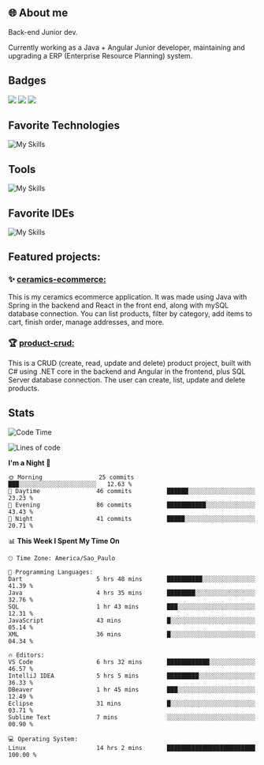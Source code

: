 ## 🌐 About me
Back-end Junior dev.

Currently working as a Java + Angular Junior developer, maintaining and upgrading a ERP (Enterprise Resource Planning) system.


## Badges

<div style="display: inline_block">
  <a href="https://www.credly.com/badges/bc4739f2-3a6a-4965-9292-0904b55d9652/public_url"><img src="https://github.com/user-attachments/assets/0c2e9028-389c-426c-b849-4bd29abbc0cb"></img></a>
  <a href="https://www.credly.com/badges/b0f4b2f6-34ec-4c0b-880f-cde76b902026/public_url"><img src="https://github.com/user-attachments/assets/07231ffe-f6b7-424a-bcc4-543fa6b2d97f"></img></a>
  <a href="https://www.credly.com/badges/63f31529-f407-4018-99b5-57cff1406859"><img src="https://github.com/user-attachments/assets/8d692ed8-6378-45f1-953d-ee95101adbcf"></img></a>

</div>

## Favorite Technologies

![My Skills](https://go-skill-icons.vercel.app/api/icons?i=java,spring,react,angular,typescript,javascript,cs,dotnet&perline=4&titles=true)

## Tools

![My Skills](https://go-skill-icons.vercel.app/api/icons?i=aws,gitlab,git,docker&perline=4&titles=true)

## Favorite IDEs

![My Skills](https://go-skill-icons.vercel.app/api/icons?i=idea,webstorm&perline=3&titles=true)

## Featured projects: 

### :sparkles: [ceramics-ecommerce:](https://github.com/marianarossi/ceramics-ecommerce-API)
This is my ceramics ecommerce application. It was made using Java with Spring in the backend and React in the front end, along with mySQL database connection. You can list products, filter by category, add items to cart, finish order, manage addresses, and more.

### :trophy: [product-crud:](https://github.com/marianarossi/.netCore-product-webAPI)
This is a CRUD (create, read, update and delete) product project, built with C# using .NET core in the backend and Angular in the frontend, plus SQL Server database connection. The user can create, list, update and delete products. 


## Stats

<!--START_SECTION:waka-->
![Code Time](http://img.shields.io/badge/Code%20Time-277%20hrs%208%20mins-blue)

![Lines of code](https://img.shields.io/badge/From%20Hello%20World%20I%27ve%20Written-41.2%20thousand%20lines%20of%20code-blue)

**I'm a Night 🦉** 

```text
🌞 Morning                25 commits          ███░░░░░░░░░░░░░░░░░░░░░░   12.63 % 
🌆 Daytime                46 commits          ██████░░░░░░░░░░░░░░░░░░░   23.23 % 
🌃 Evening                86 commits          ███████████░░░░░░░░░░░░░░   43.43 % 
🌙 Night                  41 commits          █████░░░░░░░░░░░░░░░░░░░░   20.71 % 
```


📊 **This Week I Spent My Time On** 

```text
🕑︎ Time Zone: America/Sao_Paulo

💬 Programming Languages: 
Dart                     5 hrs 48 mins       ██████████░░░░░░░░░░░░░░░   41.39 % 
Java                     4 hrs 35 mins       ████████░░░░░░░░░░░░░░░░░   32.76 % 
SQL                      1 hr 43 mins        ███░░░░░░░░░░░░░░░░░░░░░░   12.31 % 
JavaScript               43 mins             █░░░░░░░░░░░░░░░░░░░░░░░░   05.14 % 
XML                      36 mins             █░░░░░░░░░░░░░░░░░░░░░░░░   04.34 % 

🔥 Editors: 
VS Code                  6 hrs 32 mins       ████████████░░░░░░░░░░░░░   46.57 % 
IntelliJ IDEA            5 hrs 5 mins        █████████░░░░░░░░░░░░░░░░   36.33 % 
DBeaver                  1 hr 45 mins        ███░░░░░░░░░░░░░░░░░░░░░░   12.49 % 
Eclipse                  31 mins             █░░░░░░░░░░░░░░░░░░░░░░░░   03.71 % 
Sublime Text             7 mins              ░░░░░░░░░░░░░░░░░░░░░░░░░   00.90 % 

💻 Operating System: 
Linux                    14 hrs 2 mins       █████████████████████████   100.00 % 
```


<!--END_SECTION:waka-->
